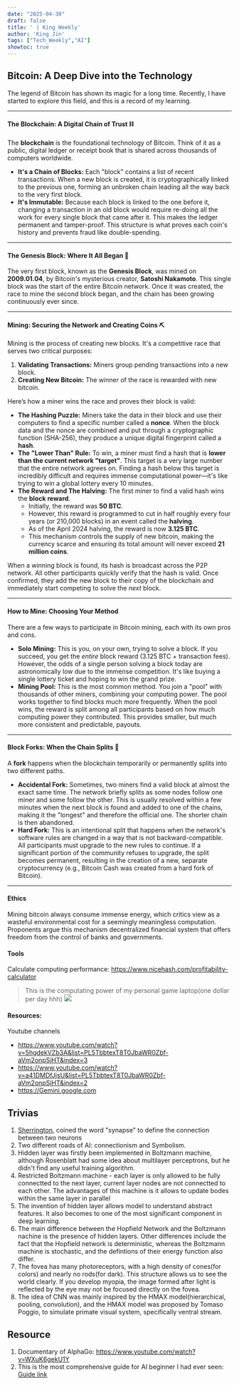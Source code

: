 ```yaml
---
date: "2025-04-30"
draft: false
title: ' | King Weekly'
author: 'King Jin'
tags: ["Tech_Weekly","AI"]
showtoc: true
---
```

## Bitcoin: A Deep Dive into the Technology
The legend of Bitcoin has shown its magic for a long time. Recently, I have started to explore this field, and this is a record of my learning.

---

#### The Blockchain: A Digital Chain of Trust ⛓️

The **blockchain** is the foundational technology of Bitcoin. Think of it as a public, digital ledger or receipt book that is shared across thousands of computers worldwide.

* **It's a Chain of Blocks:** Each "block" contains a list of recent transactions. When a new block is created, it is cryptographically linked to the previous one, forming an unbroken chain leading all the way back to the very first block.
* **It's Immutable:** Because each block is linked to the one before it, changing a transaction in an old block would require re-doing all the work for every single block that came after it. This makes the ledger permanent and tamper-proof. This structure is what proves each coin's history and prevents fraud like double-spending.

---

#### The Genesis Block: Where It All Began 📜

The very first block, known as the **Genesis Block**, was mined on **2009.01.04**, by Bitcoin's mysterious creator, **Satoshi Nakamoto**. This single block was the start of the entire Bitcoin network. Once it was created, the race to mine the second block began, and the chain has been growing continuously ever since.

---

#### Mining: Securing the Network and Creating Coins ⛏️

Mining is the process of creating new blocks. It's a competitive race that serves two critical purposes:
1.  **Validating Transactions:** Miners group pending transactions into a new block.
2.  **Creating New Bitcoin:** The winner of the race is rewarded with new bitcoin.

Here’s how a miner wins the race and proves their block is valid:

* **The Hashing Puzzle:** Miners take the data in their block and use their computers to find a specific number called a **nonce**. When the block data and the nonce are combined and put through a cryptographic function (SHA-256), they produce a unique digital fingerprint called a **hash**.
* **The "Lower Than" Rule:** To win, a miner must find a hash that is **lower than the current network "target"**. This target is a very large number that the entire network agrees on. Finding a hash below this target is incredibly difficult and requires immense computational power—it's like trying to win a global lottery every 10 minutes.
* **The Reward and The Halving:** The first miner to find a valid hash wins the **block reward**.
    * Initially, the reward was **50 BTC**.
    * However, this reward is programmed to cut in half roughly every four years (or 210,000 blocks) in an event called the **halving**.
    * As of the April 2024 halving, the reward is now **3.125 BTC**.
    * This mechanism controls the supply of new bitcoin, making the currency scarce and ensuring its total amount will never exceed **21 million coins**.

When a winning block is found, its hash is broadcast across the P2P network. All other participants quickly verify that the hash is valid. Once confirmed, they add the new block to their copy of the blockchain and immediately start competing to solve the *next* block.

---

#### How to Mine: Choosing Your Method

There are a few ways to participate in Bitcoin mining, each with its own pros and cons.

* **Solo Mining:** This is you, on your own, trying to solve a block. If you succeed, you get the *entire* block reward (3.125 BTC + transaction fees). However, the odds of a single person solving a block today are astronomically low due to the immense competition. It's like buying a single lottery ticket and hoping to win the grand prize.
* **Mining Pool:** This is the most common method. You join a "pool" with thousands of other miners, combining your computing power. The pool works together to find blocks much more frequently. When the pool wins, the reward is split among all participants based on how much computing power they contributed. This provides smaller, but much more consistent and predictable, payouts.


---

#### Block Forks: When the Chain Splits 🍴

A **fork** happens when the blockchain temporarily or permanently splits into two different paths.

* **Accidental Fork:** Sometimes, two miners find a valid block at almost the exact same time. The network briefly splits as some nodes follow one miner and some follow the other. This is usually resolved within a few minutes when the next block is found and added to one of the chains, making it the "longest" and therefore the official one. The shorter chain is then abandoned.
* **Hard Fork:** This is an intentional split that happens when the network's software rules are changed in a way that is not backward-compatible. All participants must upgrade to the new rules to continue. If a significant portion of the community refuses to upgrade, the split becomes permanent, resulting in the creation of a new, separate cryptocurrency (e.g., Bitcoin Cash was created from a hard fork of Bitcoin).

---
#### Ethics
Mining bitcoin always consume immense energy, which critics view as a wasteful environmental cost for a seemingly meaningless computation. Proponents argue this mechanism decentralized financial system that offers freedom from the control of banks and governments.


#### Tools
Calculate computing performance: https://www.nicehash.com/profitability-calculator
> This is the computating power of my personal game laptop(one dollar per day hhh)
![](/Interesting_thing/computating_power.png)

#### Resources:
Youtube channels
- https://www.youtube.com/watch?v=5hgdekVZb3A&list=PL5TbbtexT8T0JbaWR0Zbf-aVm2onpSjHT&index=3
- https://www.youtube.com/watch?v=a41DMDfJjsU&list=PL5TbbtexT8T0JbaWR0Zbf-aVm2onpSjHT&index=2
- https://Gemini.google.com


## Trivias
1. [Sherrington](https://en.wikipedia.org/wiki/Charles_Scott_Sherrington), coined the word "synapse" to define the connection between two neurons
2. Two different roads of AI: connectionism and Symbolism.
3. Hidden layer was firstly been implemented in Boltzmann machine, although Rosenblatt had some idea about multilayer perceptrons, but he didn't find any useful training algorithm.
4. Restricted Boltzmann machine - each layer is only allowed to be fully connectted to the next layer, current layer nodes are not connectted to each other. The advantages of this machine is it allows to update bodes within the same layer in parallel
5. The invention of hidden layer allows model to understand abstract features. It also becomes to one of the most significant component in deep learning.
6. The main difference between the Hopfield Network and the Boltzmann nachine is the presence of hidden layers. Other differences include the fact that the Hopfield network is deterministic, whereas the Boltzmann machine is stochastic, and the defintions of their energy function also differ.
7. The fovea has many photoreceptors, with a high density of cones(for colors) and nearly no rods(for dark). This structure allows us to see the world clearly. If you develop myopia, the image formed after light is reflected by the eye may not be focused directly on the fovea.
8. The idea of CNN was mainly inspired by the HMAX model(hierarchical, pooling, convolution), and the HMAX model was proposed by Tomaso Poggio, to simulate primate visual system, specifically ventral stream.


## Resource
1. Documentary of AlphaGo: https://www.youtube.com/watch?v=WXuK6gekU1Y
2. This is the most comprehensive guide for AI beginner I had ever seen: [Guide link](https://www.reddit.com/r/DTU__Delhi/comments/1g0luec/mastering_aiml_in_2024_the_only_resource_guide/) 
